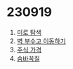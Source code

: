 # 230919
1. [미로 탐색](https://www.acmicpc.net/problem/2178)
2. [벽 부수고 이동하기](https://www.acmicpc.net/problem/2206)
3. [주식 가격](https://school.programmers.co.kr/learn/courses/30/lessons/42584)
4. [숨바꼭질](https://www.acmicpc.net/problem/1697)